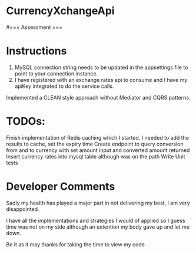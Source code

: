 # CurrencyXchangeApi

#=== Assessment ===

# Instructions
1. MySQL connection string needs to be updated in the appsettings file to point to your connection instance.
2. I have registered with an exchange rates api to consume and I have my apiKey integrated to do the service calls.

Implemented a CLEAN style approach without Mediator and CQRS patterns.

# TODOs:
Finish implementation of Redis caching which I started. I needed to add the results to cache, set the expiry time
Create endpoint to query conversion from and to currency with set amount input and converted amount returned
Insert currency rates into mysql table although was on the path
Write Unit tests

# Developer Comments
Sadly my health has played a major part in not delivering my best, I am very disappointed.

I have all the implementations and strategies I would of applied so I guess time was not on my side although an extention my body gave up and let me down.

Be it as it may thanks for taking the time to view my code
